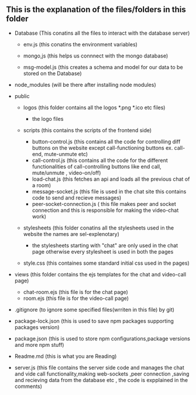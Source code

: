 ## This is the explanation of the files/folders in this folder
- Database (This conatins all the files to interact with the database server)

    -  env.js (this conatins the environment variables)
    - mongo,js (this helps us connnect with the mongo database)

    - msg-model.js (this creates a schema and model for our data to be stored on the Database)


- node_modules (will be there after installing node modules)

- public

    - logos (this folder contains all the logos *.png  *.ico etc files)
        - the logo files

    - scripts (this contains the scripts of the frontend side)
        - button-control.js (this contains all the code for controlling diff buttons on the website except call-functioning buttons ex. call-end, mute-unmute etc)
        - call-control.js (this contains all the code for the different functionalities of call-controlling buttons like end call, mute/unmute , video-on/off)
        - load-chat.js (this fetches an api and loads all the previous chat of a room)
        - message-socket.js (this file is used  in the chat  site this contains code to send and recieve messages)
        - peer-socket-connection.js   ( this file makes peer and socket connection and    this is responsible  for making the video-chat work)
    - stylesheets (this folder conatins all the stylesheets used in the website the names are sel-explenotary)
        - the stylesheets starting with "chat" are only used in the chat page otherwise every stylesheet is used in both the pages
    - style.css (this containes some standard initial css used in the pages)

- views (this folder contains the ejs templates for the chat and video-call page)
    - chat-room.ejs (this file is for the chat page)
    - room.ejs (this file is for the video-call page)

- .gitignore (to ignore some specified files(wrriten in this file) by git)

- package-lock.json (this is used to save npm packages supporting packages version)

- package.json (this is used to store npm configurations,package versions and more npm stuff)

- Readme.md (this is what you are Reading)
- server.js (this file contains the server side code and manages the   chat and vide call functionality,making web-sockets ,peer connection ,saving and recieving data from the database etc , the code is expplained in the comments)

